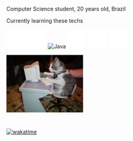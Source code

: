 <div style="display: flex; align-items: center; flex-direction: row">
  <div style="flex: 1;">
    <p>
      Computer Science student, 20 years old, Brazil
    </p>
    <p>
      Currently learning these techs
      <div>
        <img src="static/typescript.svg" alt="TypeScript" width="50">
        <img src="static/react-native.svg" alt="React Native" width="50">
        <img src="static/jva.svg" alt="Java" width="50">
        <img src="static/python.svg" alt="Python" width="50">
        <img src="static/git.svg" alt="Git" width="50">
        <img src="static/tailwind.svg" alt="Tailwindcss" width="50">
      </div>
    </p>
    <div>
        <img src="static/giphy.gif" alt="cat" width="200">
      </div>
  </div>
  
</div>


#

[![wakatime](https://wakatime.com/badge/user/c1054241-c005-4f30-bee2-f1689db4f8f4.svg)](https://wakatime.com/@c1054241-c005-4f30-bee2-f1689db4f8f4)


